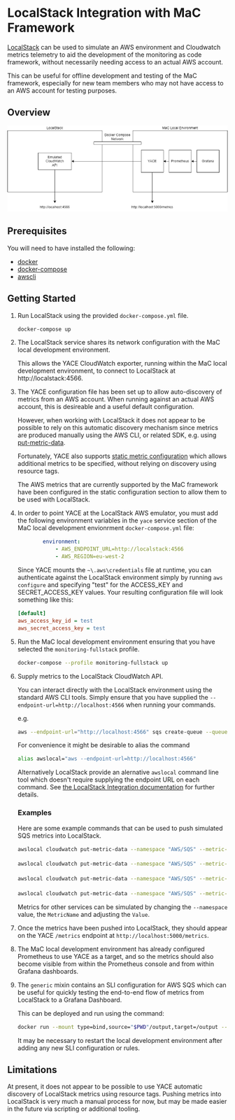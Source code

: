 # LocalStack Integration with MaC Framework

[LocalStack](https://localstack.cloud/) can be used to simulate an AWS environment and Cloudwatch metrics telemetry to aid the development of the monitoring as code framework, without necessarily needing access to an actual AWS account.

This can be useful for offline development and testing of the MaC framework, especially for new team members who may not have access to an AWS account for testing purposes.

## Overview

![Architecture Overview](./overview.png)


## Prerequisites

You will need to have installed the following:

- [docker](https://docs.docker.com/engine/install/)
- [docker-compose](https://docs.docker.com/compose/install/)
- [awscli](https://docs.aws.amazon.com/cli/latest/userguide/getting-started-install.html)

## Getting Started

1. Run LocalStack using the provided `docker-compose.yml` file.

    ```sh
    docker-compose up
    ```

1. The LocalStack service shares its network configuration with the MaC local development environment.

    This allows the YACE CloudWatch exporter, running within the MaC local development environment, to connect to LocalStack at http://localstack:4566.

1. The YACE configuration file has been set up to allow auto-discovery of metrics from an AWS account. When running against an actual AWS account, this is desireable and a useful default configuration.

    However, when working with LocalStack it does not appear to be possible to rely on this automatic discovery mechanism since metrics are produced manually using the AWS CLI, or related SDK, e.g. using [put-metric-data](https://docs.aws.amazon.com/cli/latest/reference/cloudwatch/put-metric-data.html).

    Fortunately, YACE also supports [static metric configuration](https://github.com/nerdswords/yet-another-cloudwatch-exporter#static-configuration) which allows additional metrics to be specified, without relying on discovery using resource tags.

    The AWS metrics that are currently supported by the MaC framework have been configured in the static configuration section to allow them to be used with LocalStack.

1. In order to point YACE at the LocalStack AWS emulator, you must add the following environment variables in the `yace` service section of the MaC local development envionrment `docker-compose.yml` file:

    ```yml
            environment:
                - AWS_ENDPOINT_URL=http://localstack:4566
                - AWS_REGION=eu-west-2
    ```

    Since YACE mounts the `~\.aws\credentials` file at runtime, you can authenticate against the LocalStack environment simply by running `aws configure` and specifying "test" for the ACCESS_KEY and SECRET_ACCESS_KEY values. Your resulting configuration file will look something like this:

    ```ini
    [default]
    aws_access_key_id = test
    aws_secret_access_key = test
    ```

1. Run the MaC local development environment ensuring that you have selected the `monitoring-fullstack` profile.

    ```sh
    docker-compose --profile monitoring-fullstack up
    ```

1. Supply metrics to the LocalStack CloudWatch API.

    You can interact directly with the LocalStack environment using the standard AWS CLI tools. Simply ensure that you have supplied the `--endpoint-url=http://localhost:4566` when running your commands.

    e.g.

    ```sh
    aws --endpoint-url="http://localhost:4566" sqs create-queue --queue-name sample-queue
    ```

    For convenience it might be desirable to alias the command

    ```sh
    alias awslocal="aws --endpoint-url=http://localhost:4566"
    ```

    Alternatively LocalStack provide an alernative `awslocal` command line tool which doesn't require supplying the endpoint URL on each command. See [the LocalStack Integration documentation](https://docs.localstack.cloud/integrations/aws-cli/#localstack-aws-cli-awslocal) for further details.

    ### Examples

    Here are some example commands that can be used to push simulated SQS metrics into LocalStack.

    ```sh
    awslocal cloudwatch put-metric-data --namespace "AWS/SQS" --metric-data '[{"MetricName": "ApproximateNumberOfMessagesVisible", "Value": 0}]'

    awslocal cloudwatch put-metric-data --namespace "AWS/SQS" --metric-data '[{"MetricName": "ApproximateAgeOfOldestMessage", "Value": 5}]'

    awslocal cloudwatch put-metric-data --namespace "AWS/SQS" --metric-data '[{"MetricName": "NumberOfMessagesSent", "Value": 10}]'

    awslocal cloudwatch put-metric-data --namespace "AWS/SQS" --metric-data '[{"MetricName": "NumberOfMessagesDeleted", "Value": 0}]'
    ```

    Metrics for other services can be simulated by changing the `--namespace` value, the `MetricName` and adjusting the `Value`.

1. Once the metrics have been pushed into LocalStack, they should appear on the YACE `/metrics` endpoint at `http://localhost:5000/metrics`.

1. The MaC local development environment has already configured Prometheus to use YACE as a target, and so the metrics should also become visible from within the Prometheus console and from within Grafana dashboards.

1. The `generic` mixin contains an SLI configuration for AWS SQS which can be useful for quickly testing the end-to-end flow of metrics from LocalStack to a Grafana Dashboard.

    This can be deployed and run using the command:

    ```sh
    docker run --mount type=bind,source="$PWD"/output,target=/output --mount type=bind,source="$PWD"/mixin-defs,target=/input -it sre-monitoring-as-code:latest -m generic -rd -i input -o output
    ```

    It may be necessary to restart the local development environment after adding any new SLI configuration or rules.

## Limitations

At present, it does not appear to be possible to use YACE automatic discovery of LocalStack metrics using resource tags. Pushing metrics into LocalStack is very much a manual process for now, but may be made easier in the future via scripting or additional tooling.